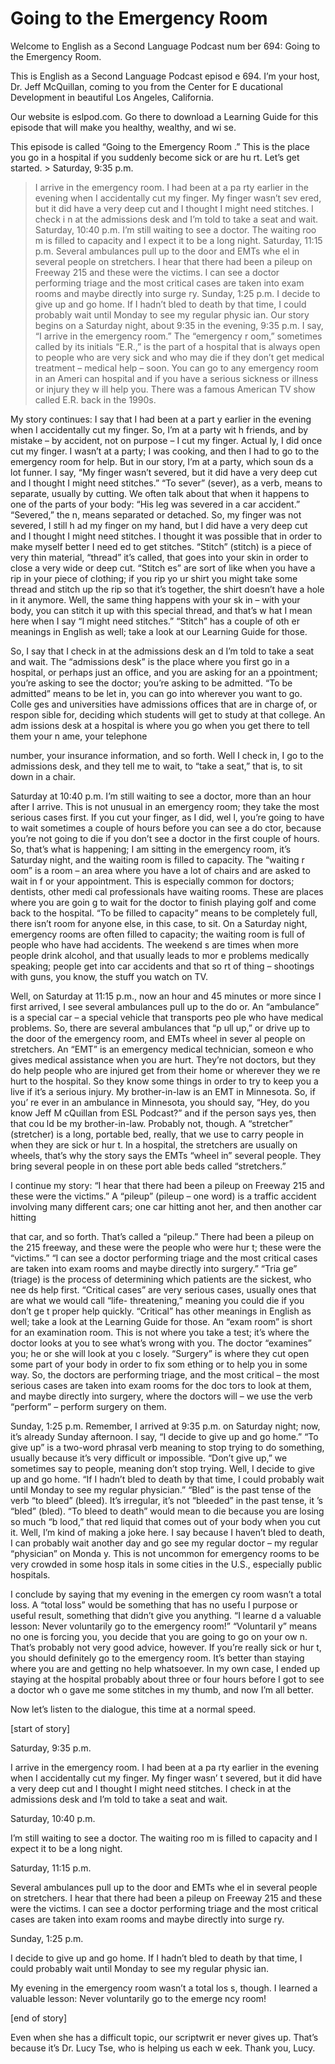 # Going to the Emergency Room

Welcome to English as a Second Language Podcast num ber 694: Going to the Emergency Room.

This is English as a Second Language Podcast episod e 694.  I’m your host, Dr. Jeff McQuillan, coming to you from the Center for E ducational Development in beautiful Los Angeles, California.

Our website is eslpod.com.  Go there to download a Learning Guide for this episode that will make you healthy, wealthy, and wi se.

This episode is called “Going to the Emergency Room .”  This is the place you go in a hospital if you suddenly become sick or are hu rt.  Let’s get started. > Saturday, 9:35 p.m.
> I arrive in the emergency room.  I had been at a pa rty earlier in the evening when I accidentally cut my finger.  My finger wasn’t sev ered, but it did have a very deep cut and I thought I might need stitches.  I check i n at the admissions desk and I’m told to take a seat and wait.
> Saturday, 10:40 p.m.
> I’m still waiting to see a doctor.  The waiting roo m is filled to capacity and I expect it to be a long night.
> Saturday, 11:15 p.m.
> Several ambulances pull up to the door and EMTs whe el in several people on stretchers.  I hear that there had been a pileup on  Freeway 215 and these were the victims.  I can see a doctor performing triage and the most critical cases are taken into exam rooms and maybe directly into surge ry.
> Sunday, 1:25 p.m.
> I decide to give up and go home.  If I hadn’t bled to death by that time, I could probably wait until Monday to see my regular physic ian.
> Our story begins on a Saturday night, about 9:35 in  the evening, 9:35 p.m.  I say, “I arrive in the emergency room.”  The “emergency r oom,” sometimes called by its initials “E.R.,” is the part of a hospital that  is always open to people who are very sick and who may die if they don’t get medical  treatment – medical help – soon.  You can go to any emergency room in an Ameri can hospital and if you have a serious sickness or illness or injury they w ill help you.  There was a famous American TV show called E.R.  back in the 1990s.

My story continues: I say that I had been at a part y earlier in the evening when I accidentally cut my finger.  So, I’m at a party wit h friends, and by mistake – by accident, not on purpose – I cut my finger.  Actual ly, I did once cut my finger.  I wasn’t at a party; I was cooking, and then I had to  go to the emergency room for help.  But in our story, I’m at a party, which soun ds a lot funner.  I say, “My finger wasn’t severed, but it did have a very deep cut and  I thought I might need stitches.”  “To sever” (sever), as a verb, means to  separate, usually by cutting. We often talk about that when it happens to one of the parts of your body: “His leg was severed in a car accident.”  “Severed,” the n, means separated or detached.  So, my finger was not severed, I still h ad my finger on my hand, but I did have a very deep cut and I thought I might need  stitches.  I thought it was possible that in order to make myself better I need ed to get stitches.  “Stitch” (stitch) is a piece of very thin material, “thread”  it’s called, that goes into your skin in order to close a very wide or deep cut.  “Stitch es” are sort of like when you have a rip in your piece of clothing; if you rip yo ur shirt you might take some thread and stitch up the rip so that it’s together,  the shirt doesn’t have a hole in it anymore.  Well, the same thing happens with your sk in – with your body, you can stitch it up with this special thread, and that’s w hat I mean here when I say “I might need stitches.”  “Stitch” has a couple of oth er meanings in English as well; take a look at our Learning Guide for those.

So, I say that I check in at the admissions desk an d I’m told to take a seat and wait.  The “admissions desk” is the place where you  first go in a hospital, or perhaps just an office, and you are asking for an a ppointment; you’re asking to see the doctor; you’re asking to be admitted.  “To be admitted” means to be let in, you can go into wherever you want to go.  Colle ges and universities have admissions offices that are in charge of, or respon sible for, deciding which students will get to study at that college.  An adm issions desk at a hospital is where you go when you get there to tell them your n ame, your telephone

number, your insurance information, and so forth.  Well I check in, I go to the admissions desk, and they tell me to wait, to “take  a seat,” that is, to sit down in a chair.

Saturday at 10:40 p.m.  I’m still waiting to see a doctor, more than an hour after I arrive.  This is not unusual in an emergency room; they take the most serious cases first.  If you cut your finger, as I did, wel l, you’re going to have to wait sometimes a couple of hours before you can see a do ctor, because you’re not going to die if you don’t see a doctor in the first  couple of hours.  So, that’s what is happening; I am sitting in the emergency room, it’s Saturday night, and the waiting room is filled to capacity.  The “waiting r oom” is a room – an area where you have a lot of chairs and are asked to wait in f or your appointment.  This is especially common for doctors; dentists, other medi cal professionals have waiting rooms.  These are places where you are goin g to wait for the doctor to finish playing golf and come back to the hospital.  “To be filled to capacity” means to be completely full, there isn’t room for anyone else, in this case, to sit.  On a Saturday night, emergency rooms are often filled to  capacity; the waiting room is full of people who have had accidents.  The weekend s are times when more people drink alcohol, and that usually leads to mor e problems medically speaking; people get into car accidents and that so rt of thing – shootings with guns, you know, the stuff you watch on TV.

Well, on Saturday at 11:15 p.m., now an hour and 45  minutes or more since I first arrived, I see several ambulances pull up to the do or.  An “ambulance” is a special car – a special vehicle that transports peo ple who have medical problems.  So, there are several ambulances that “p ull up,” or drive up to the door of the emergency room, and EMTs wheel in sever al people on stretchers. An “EMT” is an emergency medical technician, someon e who gives medical assistance when you are hurt.  They’re not doctors,  but they do help people who are injured get from their home or wherever they we re hurt to the hospital.  So they know some things in order to try to keep you a live if it’s a serious injury.  My brother-in-law is an EMT in Minnesota.  So, if you’ re ever in an ambulance in Minnesota, you should say, “Hey, do you know Jeff M cQuillan from ESL Podcast?” and if the person says yes, then that cou ld be my brother-in-law. Probably not, though.  A “stretcher” (stretcher) is  a long, portable bed, really, that we use to carry people in when they are sick or hur t.  In a hospital, the stretchers are usually on wheels, that’s why the story says the EMTs “wheel in” several people.  They bring several people in on these port able beds called “stretchers.”

I continue my story: “I hear that there had been a pileup on Freeway 215 and these were the victims.”  A “pileup” (pileup – one word) is a traffic accident involving many different cars; one car hitting anot her, and then another car hitting

that car, and so forth.  That’s called a “pileup.”  There had been a pileup on the 215 freeway, and these were the people who were hur t; these were the “victims.” “I can see a doctor performing triage and the most critical cases are taken into exam rooms and maybe directly into surgery.”  “Tria ge” (triage) is the process of determining which patients are the sickest, who nee ds help first.  “Critical cases” are very serious cases, usually ones that are what we would call “life- threatening,” meaning you could die if you don’t ge t proper help quickly.  “Critical” has other meanings in English as well; take a look at the Learning Guide for those.  An “exam room” is short for an examination room.  This is not where you take a test; it’s where the doctor looks at you to see what’s wrong with you.  The doctor “examines” you; he or she will look at you c losely.  “Surgery” is where they cut open some part of your body in order to fix som ething or to help you in some way.  So, the doctors are performing triage, and the most critical – the most serious cases are taken into exam rooms for the doc tors to look at them, and maybe directly into surgery, where the doctors will  – we use the verb “perform” – perform surgery on them.

Sunday, 1:25 p.m.  Remember, I arrived at 9:35 p.m.  on Saturday night; now, it’s already Sunday afternoon.  I say, “I decide to give  up and go home.”  “To give up” is a two-word phrasal verb meaning to stop trying to do something, usually because it’s very difficult or impossible.  “Don’t give up,” we sometimes say to people, meaning don’t stop trying.  Well, I decide to give up and go home.  “If I hadn’t bled to death by that time, I could probably  wait until Monday to see my regular physician.”  “Bled” is the past tense of the verb “to bleed” (bleed).  It’s irregular, it’s not “bleeded” in the past tense, it ’s “bled” (bled).  “To bleed to death” would mean to die because you are losing so much “b lood,” that red liquid that comes out of your body when you cut it.  Well, I’m kind of making a joke here.  I say because I haven’t bled to death, I can probably  wait another day and go see my regular doctor – my regular “physician” on Monda y.  This is not uncommon for emergency rooms to be very crowded in some hosp itals in some cities in the U.S., especially public hospitals.

I conclude by saying that my evening in the emergen cy room wasn’t a total loss. A “total loss” would be something that has no usefu l purpose or useful result, something that didn’t give you anything.  “I learne d a valuable lesson: Never voluntarily go to the emergency room!”  “Voluntaril y” means no one is forcing you, you decide that you are going to go on your ow n.  That’s probably not very good advice, however.  If you’re really sick or hur t, you should definitely go to the emergency room.  It’s better than staying where you  are and getting no help whatsoever.  In my own case, I ended up staying at the hospital probably about three or four hours before I got to see a doctor wh o gave me some stitches in my thumb, and now I’m all better.

 Now let’s listen to the dialogue, this time at a normal speed.

[start of story]

Saturday, 9:35 p.m.

I arrive in the emergency room.  I had been at a pa rty  earlier in the evening when I accidentally cut my finger.  My finger wasn’ t severed, but it did have a very deep cut and I thought I might need stitches.  I check in at the admissions desk and I’m told to take a seat and wait.

Saturday, 10:40 p.m.

I’m still waiting to see a doctor.  The waiting roo m is filled to capacity and I expect it to be a long night.

Saturday, 11:15 p.m.

Several ambulances pull up to the door and EMTs whe el in several people on stretchers.  I hear that there had been a pileup on  Freeway 215 and these were the victims.  I can see a doctor performing triage and the most critical cases are taken into exam rooms and maybe directly into surge ry.

Sunday, 1:25 p.m.

I decide to give up and go home.  If I hadn’t bled to death by that time, I could probably wait until Monday to see my regular physic ian.

My evening in the emergency room wasn’t a total los s, though.  I learned a valuable lesson: Never voluntarily go to the emerge ncy room!

[end of story]

Even when she has a difficult topic, our scriptwrit er never gives up.  That’s because it’s Dr. Lucy Tse, who is helping us each w eek.  Thank you, Lucy.





